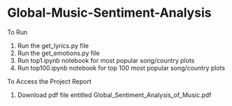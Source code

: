 # Global-Music-Sentiment-Analysis

To Run 
1. Run the get_lyrics.py file
2. Run the get_emotions.py file
3. Run top1.ipynb notebook for most popular song/country plots
4. Run top100.ipynb notebook for top 100 most popular song/country plots

To Access the Project Report
1. Download pdf file entitled Global_Sentiment_Analysis_of_Music.pdf

